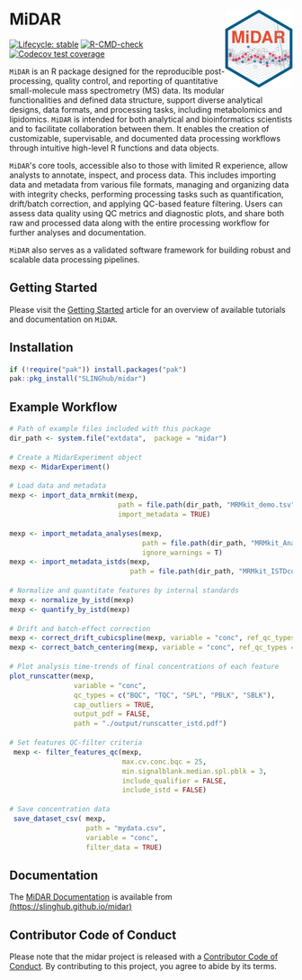 # MiDAR <a href="https://slinghub.github.io/midar/"><img src="man/figures/logo.svg" align="right" height="139" alt="midar website" /></a>

<!-- badges: start -->

[![Lifecycle: stable](https://img.shields.io/badge/lifecycle-stable-brightgreen.svg)](https://lifecycle.r-lib.org/articles/stages.html)
[![R-CMD-check](https://github.com/SLINGhub/midar/actions/workflows/R-CMD-check.yaml/badge.svg)](https://github.com/SLINGhub/midar/actions/workflows/R-CMD-check.yaml)
[![Codecov test coverage](https://codecov.io/gh/slinghub/midar/branch/main/graph/badge.svg)](https://app.codecov.io/gh/slinghub/midar?branch=main)

<!-- badges: end -->


`MiDAR` is an R package designed for the reproducible post-processing,
quality control, and reporting of quantitative small-molecule mass
spectrometry (MS) data. Its modular functionalities and defined data
structure, support diverse analytical designs, data formats, and
processing tasks, including metabolomics and lipidomics. `MiDAR` is
intended for both analytical and bioinformatics scientists and to
facilitate collaboration between them. It enables the creation of
customizable, supervisable, and documented data processing workflows
through intuitive high-level R functions and data objects.

`MiDAR`'s core tools, accessible also to those with limited R
experience, allow analysts to annotate, inspect, and process data. This
includes importing data and metadata from various file formats, managing
and organizing data with integrity checks, performing processing tasks
such as quantification, drift/batch correction, and applying QC-based
feature filtering. Users can assess data quality using QC metrics and
diagnostic plots, and share both raw and processed data along with the
entire processing workflow for further analyses and documentation.

`MiDAR` also serves as a validated software framework for building robust and 
scalable data processing pipelines.

## Getting Started
Please visit the [Getting Started](https://slinghub.github.io/midar/) article for
an overview of available tutorials and documentation on `MiDAR`.

## Installation
``` r
if (!require("pak")) install.packages("pak")
pak::pkg_install("SLINGhub/midar")
```

## Example Workflow

``` r
# Path of example files included with this package
dir_path <- system.file("extdata",  package = "midar")

# Create a MidarExperiment object
mexp <- MidarExperiment()

# Load data and metadata
mexp <- import_data_mrmkit(mexp,
                           path = file.path(dir_path, "MRMkit_demo.tsv"),
                           import_metadata = TRUE)

mexp <- import_metadata_analyses(mexp, 
                                 path = file.path(dir_path, "MRMkit_AnalysesAnnot.csv"), 
                                 ignore_warnings = T)
mexp <- import_metadata_istds(mexp, 
                              path = file.path(dir_path, "MRMkit_ISTDconc.csv"))

# Normalize and quantitate features by internal standards
mexp <- normalize_by_istd(mexp)
mexp <- quantify_by_istd(mexp)

# Drift and batch-effect correction
mexp <- correct_drift_cubicspline(mexp, variable = "conc", ref_qc_types = "BQC")
mexp <- correct_batch_centering(mexp, variable = "conc", ref_qc_types = "BQC")

# Plot analysis time-trends of final concentrations of each feature 
plot_runscatter(mexp,
                variable = "conc",
                qc_types = c("BQC", "TQC", "SPL", "PBLK", "SBLK"),
                cap_outliers = TRUE,
                output_pdf = FALSE,
                path = "./output/runscatter_istd.pdf")

# Set features QC-filter criteria   
 mexp <- filter_features_qc(mexp,
                            max.cv.conc.bqc = 25,
                            min.signalblank.median.spl.pblk = 3,
                            include_qualifier = FALSE,
                            include_istd = FALSE)
 
# Save concentration data
 save_dataset_csv( mexp, 
                   path = "mydata.csv", 
                   variable = "conc", 
                   filter_data = TRUE)
```

## Documentation
The [MiDAR Documentation](https://slinghub.github.io/midar/) is available 
from [(https://slinghub.github.io/midar)](https://slinghub.github.io/midar/)


## Contributor Code of Conduct

Please note that the midar project is released with a [Contributor Code
of
Conduct](https://contributor-covenant.org/version/2/0/CODE_OF_CONDUCT.html).
By contributing to this project, you agree to abide by its terms.

